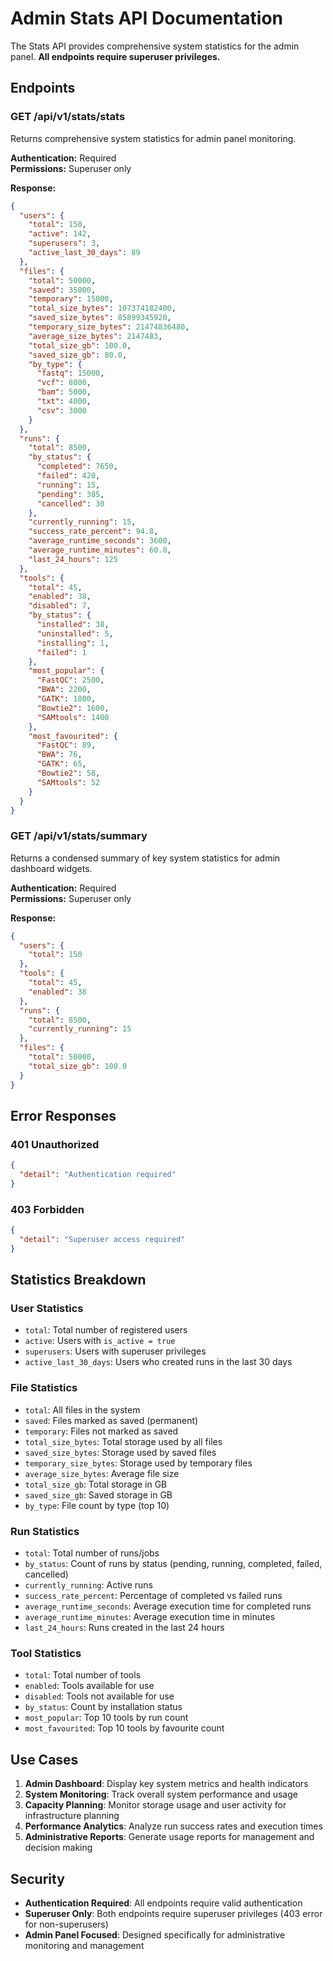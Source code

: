 # Admin Stats API Documentation

The Stats API provides comprehensive system statistics for the admin panel. **All endpoints require superuser privileges.**

## Endpoints

### GET /api/v1/stats/stats

Returns comprehensive system statistics for admin panel monitoring.

**Authentication:** Required  
**Permissions:** Superuser only

**Response:**
```json
{
  "users": {
    "total": 150,
    "active": 142,
    "superusers": 3,
    "active_last_30_days": 89
  },
  "files": {
    "total": 50000,
    "saved": 35000,
    "temporary": 15000,
    "total_size_bytes": 107374182400,
    "saved_size_bytes": 85899345920,
    "temporary_size_bytes": 21474836480,
    "average_size_bytes": 2147483,
    "total_size_gb": 100.0,
    "saved_size_gb": 80.0,
    "by_type": {
      "fastq": 15000,
      "vcf": 8000,
      "bam": 5000,
      "txt": 4000,
      "csv": 3000
    }
  },
  "runs": {
    "total": 8500,
    "by_status": {
      "completed": 7650,
      "failed": 420,
      "running": 15,
      "pending": 385,
      "cancelled": 30
    },
    "currently_running": 15,
    "success_rate_percent": 94.8,
    "average_runtime_seconds": 3600,
    "average_runtime_minutes": 60.0,
    "last_24_hours": 125
  },
  "tools": {
    "total": 45,
    "enabled": 38,
    "disabled": 7,
    "by_status": {
      "installed": 38,
      "uninstalled": 5,
      "installing": 1,
      "failed": 1
    },
    "most_popular": {
      "FastQC": 2500,
      "BWA": 2200,
      "GATK": 1800,
      "Bowtie2": 1600,
      "SAMtools": 1400
    },
    "most_favourited": {
      "FastQC": 89,
      "BWA": 76,
      "GATK": 65,
      "Bowtie2": 58,
      "SAMtools": 52
    }
  }
}
```

### GET /api/v1/stats/summary

Returns a condensed summary of key system statistics for admin dashboard widgets.

**Authentication:** Required  
**Permissions:** Superuser only

**Response:**
```json
{
  "users": {
    "total": 150
  },
  "tools": {
    "total": 45,
    "enabled": 38
  },
  "runs": {
    "total": 8500,
    "currently_running": 15
  },
  "files": {
    "total": 50000,
    "total_size_gb": 100.0
  }
}
```

## Error Responses

### 401 Unauthorized
```json
{
  "detail": "Authentication required"
}
```

### 403 Forbidden
```json
{
  "detail": "Superuser access required"
}
```

## Statistics Breakdown

### User Statistics
- `total`: Total number of registered users
- `active`: Users with `is_active = true`
- `superusers`: Users with superuser privileges
- `active_last_30_days`: Users who created runs in the last 30 days

### File Statistics
- `total`: All files in the system
- `saved`: Files marked as saved (permanent)
- `temporary`: Files not marked as saved
- `total_size_bytes`: Total storage used by all files
- `saved_size_bytes`: Storage used by saved files
- `temporary_size_bytes`: Storage used by temporary files
- `average_size_bytes`: Average file size
- `total_size_gb`: Total storage in GB
- `saved_size_gb`: Saved storage in GB
- `by_type`: File count by type (top 10)

### Run Statistics
- `total`: Total number of runs/jobs
- `by_status`: Count of runs by status (pending, running, completed, failed, cancelled)
- `currently_running`: Active runs
- `success_rate_percent`: Percentage of completed vs failed runs
- `average_runtime_seconds`: Average execution time for completed runs
- `average_runtime_minutes`: Average execution time in minutes
- `last_24_hours`: Runs created in the last 24 hours

### Tool Statistics
- `total`: Total number of tools
- `enabled`: Tools available for use
- `disabled`: Tools not available for use
- `by_status`: Count by installation status
- `most_popular`: Top 10 tools by run count
- `most_favourited`: Top 10 tools by favourite count

## Use Cases

1. **Admin Dashboard**: Display key system metrics and health indicators
2. **System Monitoring**: Track overall system performance and usage
3. **Capacity Planning**: Monitor storage usage and user activity for infrastructure planning
4. **Performance Analytics**: Analyze run success rates and execution times
5. **Administrative Reports**: Generate usage reports for management and decision making

## Security

- **Authentication Required**: All endpoints require valid authentication
- **Superuser Only**: Both endpoints require superuser privileges (403 error for non-superusers)
- **Admin Panel Focused**: Designed specifically for administrative monitoring and management
